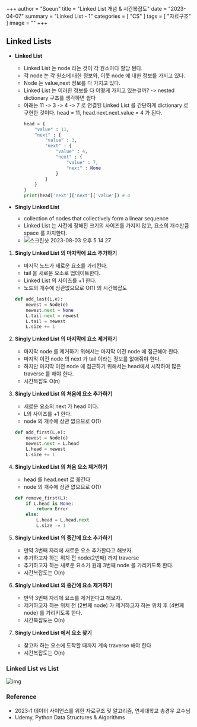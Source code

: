 +++
author = "Soeun"
title = "Linked List 개념 & 시간복잡도"
date = "2023-04-07"
summary = "Linked List - 1"
categories = [
    "CS"
]
tags = [
    "자료구조"
]
image = ""
+++

## Linked Lists

- **Linked List** 
  - Linked List 는 node 라는 것이 각 원소마다 할당 된다. 
  - 각 node 는 각 원소에 대한 정보와, 이웃 node 에 대한 정보를 가지고 있다.
  - Node 는 value,next 정보를 다 가지고 있다.
  - Linked List 는 이러한 정보를 다 어떻게 가지고 있는걸까? -> nested dictionary 구조를 생각하면 쉽다
  - 아래는 11 -> 3 -> 4 -> 7 로 연결된 Linked List 를 간단하게 dictionary 로 구현한 것이다. head = 11, head.next.next.value = 4 가 된다.
    ```python
    head = {
        "value" : 11,
        "next" : {
            "value" : 3,
            "next" : {
                "value" : 4,
                "next" : {
                    "value" : 7,
                    "next" : None
                }
            }
        }
    }
    print(head['next']['next']['value']) # 4
    ```

- **Singly Linked List**
  - collection of nodes that collectively form a linear sequence 
  - Linked List 는 사전에 정해진 크기의 사이즈를 가지지 않고, 요소의 개수만큼 space 를 차지한다.
  - 
    ![스크린샷 2023-08-03 오후 5 14 27](https://github.com/ddoddii/ddoddii.github.io/assets/95014836/565c27b2-81e9-4618-a240-a2eba14ad065)


1. **Singly Linked List 의 마지막에 요소 추가하기**
   - 마지막 노드가 새로운 요소를 가리킨다.
   - tail 을 새로운 요소로 업데이트한다.
   - Linked List 의 사이즈를 +1 한다.
   - 노드의 개수에 상관없으므로 O(1) 의 시간복잡도
    ```python
    def add_last(L,e):
        newest = Node(e)
        newest.next = None
        L.tail.next = newest
        L.tail = newest
        L.size += 1
    ```

2. **Singly Linked List 의 마지막에 요소 제거하기**
    - 마지막 node 를 제거하기 위해서는 마지막 이전 node 에 접근해야 한다.
    - 마지막 이전 node 의 next 가 tail 이라는 정보를 없애줘야 한다.
    - 하지만 마지막 이전 node 에 접근하기 위해서는 head에서 시작하여 많은 traverse 를 해야 한다.
    - 시간복잡도 O(n) 

3. **Singly Linked List 의 처음에 요소 추가하기**
    - 새로운 요소의 next 가 head 이다.
    - L의 사이즈를 +1 한다.
    - node 의 개수에 상관 없으므로 O(1)
    ```python
    def add_first(L,e):
        newest = Node(e)
        newest.next = L.head
        L.head = newest
        L.size += 1
    ```
4. **Singly Linked List 의 처음 요소 제거하기**
    - head 를 head.next 로 옮긴다
    - node 의 개수에 상관 없으므로 O(1)
    ```python
    def remove_first(L):
        if L.head is None:
            return Error
        else:
            L.head = L.head.next
            L.size -= 1
    ```

5. **Singly Linked List 의 중간에 요소 추가하기**
    - 만약 3번째 자리에 새로운 요소 추가한다고 해보자. 
    - 추가하고자 하는 위치 전 node(2번째) 까지 traverse
    - 추가하고자 하는 새로운 요소가 원래 3번째 node 를 가리키도록 한다.
    - 시간복잡도는 O(n)


6. **Singly Linked List 의 중간에 요소 제거하기**
    - 만약 3번째 자리에 요소를 제거한다고 해보자. 
    - 제거하고자 하는 위치 전 (2번째 node) 가 제거하고자 하는 위치 후 (4번째 node) 를 가리키도록 한다.
    - 시간복잡도는 O(n)

7. **Singly Linked List 에서 요소 찾기**
    - 찾고자 하는 요소에 도착할 때까지 계속 traverse 해야 한다
    - 시간복잡도는 O(n)

### Linked List vs List

![img](https://github.com/ddoddii/ddoddii.github.io/assets/95014836/9a2c0497-9c26-4403-af0e-607831467ffd)


### Reference 
- 2023-1 데이터 사이언스를 위한 자료구조 및 알고리즘, 연세대학교 송경우 교수님
- Udemy, Python Data Structures & Algorithms